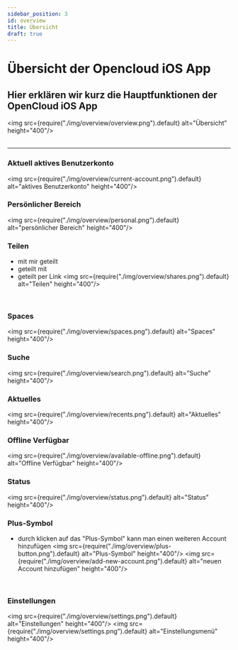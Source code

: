 ```yaml
---
sidebar_position: 3
id: overview
title: Übersicht
draft: true
---
```


# Übersicht der Opencloud iOS App

## Hier erklären wir kurz die Hauptfunktionen der OpenCloud iOS App
<img src={require("./img/overview/overview.png").default} alt="Übersicht" height="400"/>
<br/><br/>

---

### Aktuell aktives Benutzerkonto
<img src={require("./img/overview/current-account.png").default} alt="aktives Benutzerkonto" height="400"/>
<br/>

### Persönlicher Bereich
<img src={require("./img/overview/personal.png").default} alt="persönlicher Bereich" height="400"/>
<br/>

### Teilen
- mit mir geteilt
- geteilt mit
- geteilt per Link
<img src={require("./img/overview/shares.png").default} alt="Teilen" height="400"/>
<br/>

### Spaces
<img src={require("./img/overview/spaces.png").default} alt="Spaces" height="400"/>
<br/>

### Suche
<img src={require("./img/overview/search.png").default} alt="Suche" height="400"/>
<br/>

### Aktuelles
<img src={require("./img/overview/recents.png").default} alt="Aktuelles" height="400"/>
<br/>

### Offline Verfügbar
<img src={require("./img/overview/available-offline.png").default} alt="Offline Verfügbar" height="400"/>
<br/>

### Status
<img src={require("./img/overview/status.png").default} alt="Status" height="400"/>
<br/>

### Plus-Symbol
- durch klicken auf das "Plus-Symbol" kann man einen weiteren Account hinzufügen
<img src={require("./img/overview/plus-button.png").default} alt="Plus-Symbol" height="400"/>
<img src={require("./img/overview/add-new-account.png").default} alt="neuen Account hinzufügen" height="400"/>
<br/>

### Einstellungen
<img src={require("./img/overview/settings.png").default} alt="Einstellungen" height="400"/>
<img src={require("./img/overview/settings.png").default} alt="Einstellungsmenü" height="400"/>
<br/>